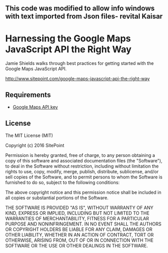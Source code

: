## This code was modified to allow info windows with text imported from Json files- revital Kaisar

# Harnessing the Google Maps JavaScript API the Right Way

Jamie Shields walks through best practices for getting started with the Google Maps JavaScript API.

http://www.sitepoint.com/google-maps-javascript-api-the-right-way

## Requirements

* [Google Maps API key](https://developers.google.com/maps/documentation/javascript/get-api-key)

## License

The MIT License (MIT)

Copyright (c) 2016 SitePoint

Permission is hereby granted, free of charge, to any person obtaining a copy of this software and associated documentation files (the "Software"), to deal in the Software without restriction, including without limitation the rights to use, copy, modify, merge, publish, distribute, sublicense, and/or sell copies of the Software, and to permit persons to whom the Software is furnished to do so, subject to the following conditions:

The above copyright notice and this permission notice shall be included in all copies or substantial portions of the Software.

THE SOFTWARE IS PROVIDED "AS IS", WITHOUT WARRANTY OF ANY KIND, EXPRESS OR IMPLIED, INCLUDING BUT NOT LIMITED TO THE WARRANTIES OF MERCHANTABILITY, FITNESS FOR A PARTICULAR PURPOSE AND NONINFRINGEMENT. IN NO EVENT SHALL THE AUTHORS OR COPYRIGHT HOLDERS BE LIABLE FOR ANY CLAIM, DAMAGES OR OTHER LIABILITY, WHETHER IN AN ACTION OF CONTRACT, TORT OR OTHERWISE, ARISING FROM, OUT OF OR IN CONNECTION WITH THE SOFTWARE OR THE USE OR OTHER DEALINGS IN THE SOFTWARE.

